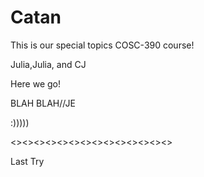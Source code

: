 # Catan

This is our special topics COSC-390 course!

Julia,Julia, and CJ 

Here we go!


BLAH BLAH//JE

:)))))

<><><><><><><><><><><><><><>

Last Try